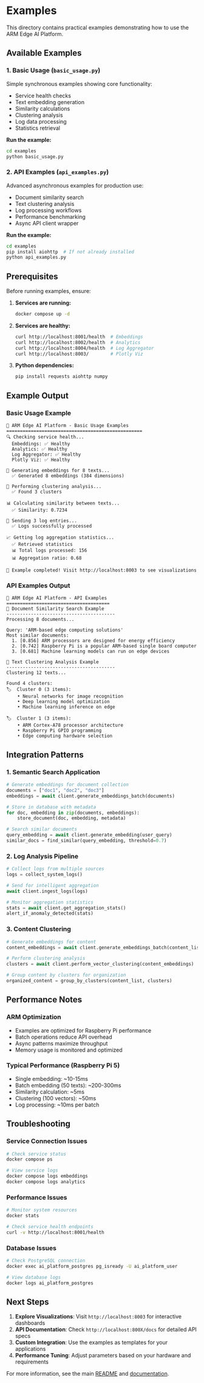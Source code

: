 # Examples

This directory contains practical examples demonstrating how to use the ARM Edge AI Platform.

## Available Examples

### 1. Basic Usage (`basic_usage.py`)
Simple synchronous examples showing core functionality:
- Service health checks
- Text embedding generation
- Similarity calculations
- Clustering analysis
- Log data processing
- Statistics retrieval

**Run the example:**
```bash
cd examples
python basic_usage.py
```

### 2. API Examples (`api_examples.py`)
Advanced asynchronous examples for production use:
- Document similarity search
- Text clustering analysis
- Log processing workflows
- Performance benchmarking
- Async API client wrapper

**Run the example:**
```bash
cd examples
pip install aiohttp  # If not already installed
python api_examples.py
```

## Prerequisites

Before running examples, ensure:

1. **Services are running:**
   ```bash
   docker compose up -d
   ```

2. **Services are healthy:**
   ```bash
   curl http://localhost:8001/health  # Embeddings
   curl http://localhost:8002/health  # Analytics
   curl http://localhost:8004/health  # Log Aggregator
   curl http://localhost:8003/        # Plotly Viz
   ```

3. **Python dependencies:**
   ```bash
   pip install requests aiohttp numpy
   ```

## Example Output

### Basic Usage Example
```
🚀 ARM Edge AI Platform - Basic Usage Examples
==================================================
🔍 Checking service health...
  Embeddings: ✅ Healthy
  Analytics: ✅ Healthy
  Log Aggregator: ✅ Healthy
  Plotly Viz: ✅ Healthy

🧠 Generating embeddings for 8 texts...
  ✅ Generated 8 embeddings (384 dimensions)

🔬 Performing clustering analysis...
  ✅ Found 3 clusters

📊 Calculating similarity between texts...
  ✅ Similarity: 0.7234

📝 Sending 3 log entries...
  ✅ Logs successfully processed

📈 Getting log aggregation statistics...
  ✅ Retrieved statistics
  📊 Total logs processed: 156
  📊 Aggregation ratio: 0.68

🎉 Example completed! Visit http://localhost:8003 to see visualizations
```

### API Examples Output
```
🚀 ARM Edge AI Platform - API Examples
======================================
📄 Document Similarity Search Example
----------------------------------------
Processing 8 documents...

Query: 'ARM-based edge computing solutions'
Most similar documents:
  1. [0.856] ARM processors are designed for energy efficiency
  2. [0.742] Raspberry Pi is a popular ARM-based single board computer
  3. [0.681] Machine learning models can run on edge devices

🔬 Text Clustering Analysis Example
----------------------------------------
Clustering 12 texts...

Found 4 clusters:
🏷️  Cluster 0 (3 items):
    • Neural networks for image recognition
    • Deep learning model optimization
    • Machine learning inference on edge

🏷️  Cluster 1 (3 items):
    • ARM Cortex-A78 processor architecture
    • Raspberry Pi GPIO programming
    • Edge computing hardware selection
```

## Integration Patterns

### 1. Semantic Search Application
```python
# Generate embeddings for document collection
documents = ["doc1", "doc2", "doc3"]
embeddings = await client.generate_embeddings_batch(documents)

# Store in database with metadata
for doc, embedding in zip(documents, embeddings):
    store_document(doc, embedding, metadata)

# Search similar documents
query_embedding = await client.generate_embedding(user_query)
similar_docs = find_similar(query_embedding, threshold=0.7)
```

### 2. Log Analysis Pipeline
```python
# Collect logs from multiple sources
logs = collect_system_logs()

# Send for intelligent aggregation
await client.ingest_logs(logs)

# Monitor aggregation statistics
stats = await client.get_aggregation_stats()
alert_if_anomaly_detected(stats)
```

### 3. Content Clustering
```python
# Generate embeddings for content
content_embeddings = await client.generate_embeddings_batch(content_list)

# Perform clustering analysis
clusters = await client.perform_vector_clustering(content_embeddings)

# Group content by clusters for organization
organized_content = group_by_clusters(content_list, clusters)
```

## Performance Notes

### ARM Optimization
- Examples are optimized for Raspberry Pi performance
- Batch operations reduce API overhead
- Async patterns maximize throughput
- Memory usage is monitored and optimized

### Typical Performance (Raspberry Pi 5)
- Single embedding: ~10-15ms
- Batch embedding (50 texts): ~200-300ms
- Similarity calculation: ~5ms
- Clustering (100 vectors): ~50ms
- Log processing: ~10ms per batch

## Troubleshooting

### Service Connection Issues
```bash
# Check service status
docker compose ps

# View service logs
docker compose logs embeddings
docker compose logs analytics
```

### Performance Issues
```bash
# Monitor system resources
docker stats

# Check service health endpoints
curl -v http://localhost:8001/health
```

### Database Issues
```bash
# Check PostgreSQL connection
docker exec ai_platform_postgres pg_isready -U ai_platform_user

# View database logs
docker logs ai_platform_postgres
```

## Next Steps

1. **Explore Visualizations**: Visit `http://localhost:8003` for interactive dashboards
2. **API Documentation**: Check `http://localhost:800X/docs` for detailed API specs
3. **Custom Integration**: Use the examples as templates for your applications
4. **Performance Tuning**: Adjust parameters based on your hardware and requirements

For more information, see the main [README](../README.md) and [documentation](../docs/).